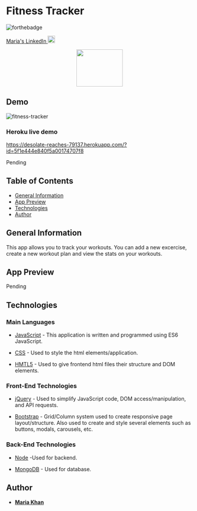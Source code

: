 # Fitness Tracker

  


![forthebadge](https://forthebadge.com/images/badges/made-with-javascript.svg)

<!--linkedin logo-->
<a class="LI-simple-link" href='https://www.linkedin.com/in/maria-khan-9202471a3?trk=profile-badge'>Maria's LinkedIn <img src="https://edent.github.io/SuperTinyIcons/images/svg/linkedin.svg" alt="linkedin logo." width="20" height="20"> </a></div>


<!-- image for team tracker-->
  <p align="center">
  <a href="#">
    <img src="https://img.icons8.com/bubbles/2x/exercise.png" width="125" height="100">
  </a>
  
## Demo 

![fitness-tracker](https://user-images.githubusercontent.com/61640527/88499770-d9898800-cf94-11ea-8d52-875d2bc0fc38.gif)

### Heroku live demo

https://desolate-reaches-79137.herokuapp.com/?id=5f1e444e840f5a00174707f8

Pending

## Table of Contents
* [General Information](#general-information)
* [App Preview](#app-preview)
* [Technologies](technologies)
* [Author](#author)

## General Information
This app allows you to track your workouts. You can add a new excercise, create a new workout plan and view the stats on your workouts.
## App Preview

Pending 

## Technologies
### Main Languages

* [JavaScript](https://developer.mozilla.org/en-US/docs/Web/JavaScript) - This application is written and programmed using ES6 JavaScript.

* [CSS](https://developer.mozilla.org/en-US/docs/Web/CSS) - Used to style the html elements/application.

* [HMTL5](https://developer.mozilla.org/en-US/docs/Web/HTML) - Used to give frontend html files their structure and DOM elements.




### Front-End Technologies

* [jQuery](https://jquery.com/) -  Used to simplify JavaScript code, DOM access/manipulation, and API requests.

* [Bootstrap](https://getbootstrap.com/) - Grid/Column system used to create responsive page layout/structure.  Also used to create and style several elements such as buttons, modals, carousels, etc.




### Back-End Technologies

* [Node](https://nodejs.org/en/) -Used for backend.

* [MongoDB](https://www.mongodb.com/) - Used for database.

 

## Author

* **[Maria Khan](https://github.com/MariaKhantech)**
